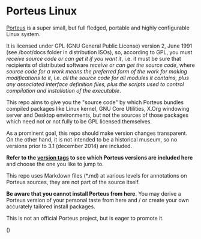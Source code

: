 # Porteus Linux

[Porteus] is a super small, but full fledged, portable and highly configurable Linux system.

It is licensed under GPL (GNU General Public License) version 2, June 1991 (see /boot/docs folder in distribution ISOs), so, according to GPL, you must *receive source code or can get it if you want it*, i.e. it must be sure that recipients of distributed software *receive or can get the source code*, where *source code for a work means the preferred form of the work for making modifications to it*, i.e. *all the source code for all modules it contains, plus any associated interface definition files, plus the scripts used to control compilation and installation of the executable*.

This repo aims to give you the "source code" by which Porteus bundles compiled packages like Linux kernel, GNU Core Utilities, X.Org windowing server and Desktop environments, but not the sources of those packages which need not or not fully to be GPL licensed themselves.

As a prominent goal, this repo should make version changes transparent. On the other hand, it is not intended to be a historical museum, so no versions prior to 3.1 (december 2014) are included.

**Refer to the [version tags][] to see which Porteus versions are included here** and choose the one you like to jump to.

This repo uses Markdown files (*.md) at various levels for annotations on Porteus sources, they are not part of the source itself.

**Be aware that you cannot install Porteus from here**. You may derive a Porteus version of your personal taste from here and / or create your own accurately tailored install packages.

This is not an official Porteus project, but is eager to promote it.



[Porteus]: https://en.wikipedia.org/wiki/Porteus_(operating_system)
[version tags]: https://github.com/myPorteus/Porteus/tags

()
